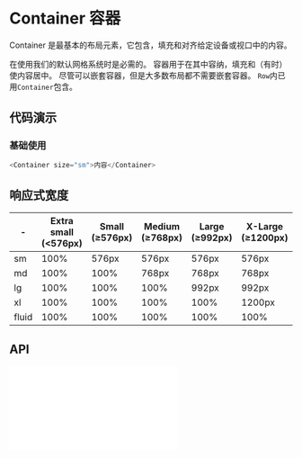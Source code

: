 # Container 容器

Container 是最基本的布局元素，它包含，填充和对齐给定设备或视口中的内容。

在使用我们的默认网格系统时是必需的。 容器用于在其中容纳，填充和（有时）使内容居中。 尽管可以嵌套容器，但是大多数布局都不需要嵌套容器。 `Row`内已用`Container`包含。

## 代码演示

### 基础使用

```typescript
<Container size="sm">内容</Container>

```

## 响应式宽度

| - | Extra small (<576px) | Small (≥576px) | Medium (≥768px) | Large (≥992px) | X-Large (≥1200px)
| --- | --- | --- | --- | --- | ---
| sm	| 100%	| 576px | 576px	| 576px	| 576px
| md	| 100%	| 100%	| 768px | 768px	| 768px
| lg	| 100%	| 100%	| 100% | 992px | 992px
| xl	| 100%	| 100%	| 100% | 100%	| 1200px
| fluid	| 100% | 100% |	100% | 100%	|100%




## API

<embed src="../../packages/wonder-ui/src/Container/index.md"></embed>

